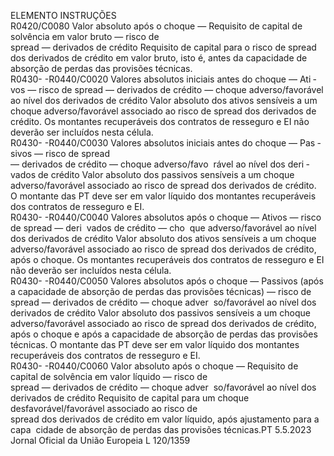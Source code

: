  
ELEMENTO  INSTRUÇÕES  
R0420/C0080  Valor absoluto após o 
choque — Requisito de 
capital de solvência em 
valor bruto — risco de  
spread  — derivados de 
crédito  Requisito de capital para o risco de  spread  dos derivados de crédito em valor 
bruto, isto é, antes da capacidade de absorção de perdas das provisões técnicas.  
R0430- 
-R0440/C0020  Valores absolutos iniciais 
antes do choque — Ati ­
vos — risco de  spread  — 
derivados de crédito — 
choque adverso/favorável 
ao nível dos derivados de 
crédito  Valor absoluto dos ativos sensíveis a um choque adverso/favorável associado ao 
risco de  spread  dos derivados de crédito. 
Os montantes recuperáveis dos contratos de resseguro e EI não deverão ser 
incluídos nesta célula.  
R0430- 
-R0440/C0030  Valores absolutos iniciais 
antes do choque — Pas ­
sivos — risco de  spread  
— derivados de crédito 
— choque adverso/favo ­
rável ao nível dos deri ­
vados de crédito  Valor absoluto dos passivos sensíveis a um choque adverso/favorável associado ao 
risco de  spread  dos derivados de crédito. 
O montante das PT deve ser em valor líquido dos montantes recuperáveis dos 
contratos de resseguro e EI.  
R0430- 
-R0440/C0040  Valores absolutos após o 
choque — Ativos — 
risco de  spread  — deri ­
vados de crédito — cho ­
que adverso/favorável ao 
nível dos derivados de 
crédito  Valor absoluto dos ativos sensíveis a um choque adverso/favorável associado ao 
risco de  spread  dos derivados de crédito, após o choque. 
Os montantes recuperáveis dos contratos de resseguro e EI não deverão ser 
incluídos nesta célula.  
R0430- 
-R0440/C0050  Valores absolutos após o 
choque — Passivos (após 
a capacidade de absorção 
de perdas das provisões 
técnicas) — risco de  
spread  — derivados de 
crédito — choque adver ­
so/favorável ao nível dos 
derivados de crédito  Valor absoluto dos passivos sensíveis a um choque adverso/favorável associado ao 
risco de  spread  dos derivados de crédito, após o choque e após a capacidade de 
absorção de perdas das provisões técnicas. 
O montante das PT deve ser em valor líquido dos montantes recuperáveis dos 
contratos de resseguro e EI.  
R0430- 
-R0440/C0060  Valor absoluto após o 
choque — Requisito de 
capital de solvência em 
valor líquido — risco de  
spread  — derivados de 
crédito — choque adver ­
so/favorável ao nível dos 
derivados de crédito  Requisito de capital para um choque desfavorável/favorável associado ao risco de  
spread  dos derivados de crédito em valor líquido, após ajustamento para a capa ­
cidade de absorção de perdas das provisões técnicas.PT  5.5.2023 Jornal Oficial da União Europeia L 120/1359